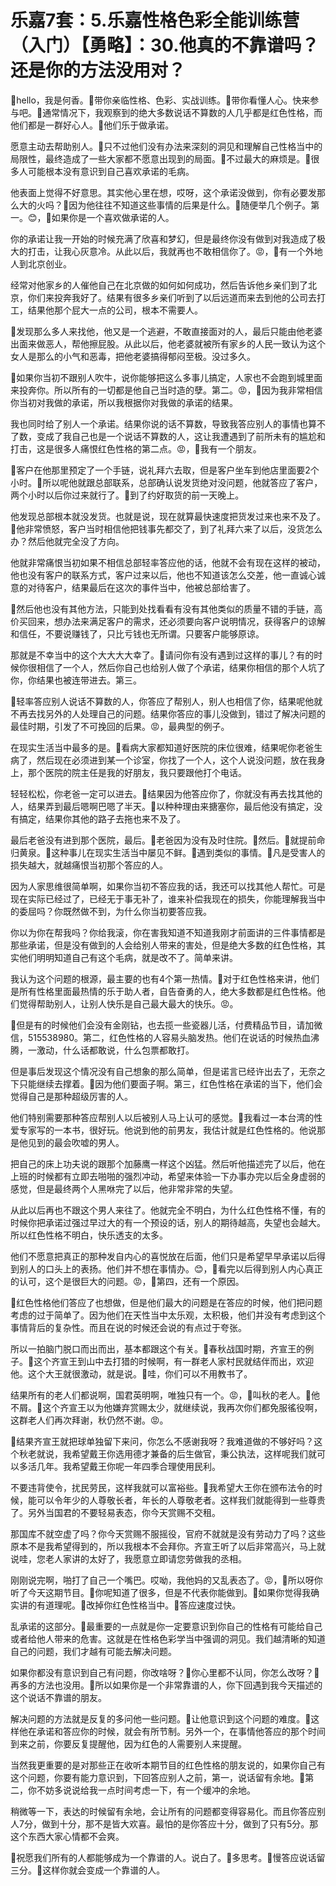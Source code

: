 # 乐嘉7套：5.乐嘉性格色彩全能训练营（入门）【勇略】：30.他真的不靠谱吗？还是你的方法没用对？

🎼hello，我是何香。🎼带你亲临性格、色彩、实战训练。🎼带你看懂人心。快来参与吧。🎼通常情况下，我观察到的绝大多数说话不算数的人几乎都是红色性格，而他们都是一群好心人。🎼他们乐于做承诺。

愿意主动去帮助别人。🎼只不过他们没有办法来深刻的洞见和理解自己性格当中的局限性，最终造成了一些大家都不愿意出现到的局面。🎼不过最大的麻烦是。🎼很多人可能根本没有意识到自己喜欢承诺的毛病。

他表面上觉得不好意思。其实他心里在想，哎呀，这个承诺没做到，你有必要发那么大的火吗？🎼因为他往往不知道这些事情的后果是什么。🎼随便举几个例子。第一。😊，🎼如果你是一个喜欢做承诺的人。

你的承诺让我一开始的时候充满了欣喜和梦幻，但是最终你没有做到对我造成了极大的打击，让我心灰意冷。从此以后，我就再也不敢相信你了。😡，🎼有一个外地人到北京创业。

经常对他家乡的人催他自己在北京做的如何如何成功，然后告诉他乡亲们到了北京，你们来投奔我好了。结果有很多乡亲们听到了以后远道而来去到他的公司去打工，结果他那个屁大一点的公司，根本不需要人。

🎼发现那么多人来找他，他又是一个逃避，不敢直接面对的人，最后只能由他老婆出面来做恶人，帮他擦屁股。从此以后，他老婆就被所有家乡的人民一致认为这个女人是那么的小气和恶毒，把他老婆搞得郁闷至极。没过多久。

🎼如果你当初不跟别人吹牛，说你能够把这么多事儿搞定，人家也不会跑到城里面来投奔你。所以所有的一切都是他自己当时造的孽。第二。😡，🎼因为我非常相信你当初对我做的承诺，所以我根据你对我做的承诺的结果。

我也同时给了别人一个承诺。结果你说的话不算数，导致我答应别人的事情也算不了数，变成了我自己也是一个说话不算数的人，这让我遭遇到了前所未有的尴尬和打击，这是很多人痛恨红色性格的第二点。😡，🎼我有一个朋友。

🎼客户在他那里预定了一个手链，说礼拜六去取，但是客户坐车到他店里面要2个小时。🎼所以呢他就跟总部联系，总部确认说发货绝对没问题，他就答应了客户，两个小时以后你过来就行了。🎼到了约好取货的前一天晚上。

他发现总部根本就没发货。也就是说，现在就算最快速度把货发过来也来不及了。🎼他非常愤怒，客户当时相信他把钱事先都交了，到了礼拜六来了以后，没货怎么办？然后他就完全没了方向。

他就非常痛恨当初如果不相信总部轻率答应他的话，他就不会有现在这样的被动，他也没有客户的联系方式，客户过来以后，他也不知道该怎么交差，他一直诚心诚意的对待客户，结果最后在这次的事件当中，他被总部给害了。

🎼然后他也没有其他方法，只能到处找看看有没有其他类似的质量不错的手链，高价买回来，想办法来满足客户的需求，还必须要向客户说明情况，获得客户的谅解和信任，不要说赚钱了，只比亏钱也无所谓。只要客户能够原谅。

那就是不幸当中的这个大大大大幸了。🎼请问你有没有遇到过这样的事儿？有的时候你很相信了一个人，然后你自己也给别人做了个承诺，结果你相信的那个人坑了你，你结果也被连带进去。第三。

🎼轻率答应别人说话不算数的人，你答应了帮别人，别人也相信了你，结果呢他就不再去找另外的人处理自己的问题。结果你答应的事儿没做到，错过了解决问题的最佳时期，引发了不可挽回的后果。😡，最典型的例子。

在现实生活当中最多的是。🎼看病大家都知道好医院的床位很难，结果呢你老爸生病了，然后现在必须进到某一个诊室，你找了一个人，这个人说没问题，放在我身上，那个医院的院主任是我的好朋友，我只要跟他打个电话。

轻轻松松，你老爸一定可以进去。🎼结果因为他答应你了，你就没有再去找其他的人，结果弄到最后嗯啊巴嗯了半天。🎼以种种理由来搪塞你，最后他没有搞定，没有搞定，结果你其他的路子去拖也来不及了。

最后老爸没有进到那个医院，最后。🎼老爸因为没有及时住院。🎼然后。🎼就提前命归黄泉。🎼这种事儿在现实生活当中屡见不鲜。🎼遇到类似的事情。🎼凡是受害人的损失越大，就越痛恨当初那个答应的人。

因为人家思维很简单啊，如果你当初不答应我的话，我还可以找其他人帮忙。可是现在实际已经过了，已经无于事无补了，谁来补偿我现在的损失，你能理解我当中的委屈吗？你既然做不到，为什么你当初要答应我。

你以为你在帮我吗？你给我滚，你在害我知道不知道我刚才前面讲的三件事情都是那些承诺，但是没有做到的人会给别人带来的害处，但是绝大多数的红色性格，其实他们明明知道自己有这个毛病，就是改不了。简单来讲。

我认为这个问题的根源，最主要的也有4个第一热情。🎼对于红色性格来讲，他们是所有性格里面最热情的乐于助人者，自告奋勇的人，绝大多数都是红色性格。他们觉得帮助别人，让别人快乐是自己最大最大的快乐。😡。

🎼但是有的时候他们会没有金刚钻，也去揽一些瓷器儿活，付费精品节目，请加微信，515538980。第二，红色性格的人容易头脑发热。他们在说话的时候热血沸腾，一激动，什么话都敢说，什么包票都敢打。

但是事后发现这个情况没有自己想象的那么简单，但是诺言已经许出去了，无奈之下只能继续去撑着。🎼因为他们要面子啊。第三，红色性格在承诺的当下，他们会觉得自己是那种超级厉害的人。

他们特别需要那种答应帮别人以后被别人马上认可的感觉。🎼我看过一本台湾的性爱专家写的一本书，很好玩。他说到他的前男友，我估计就是红色性格的。他说那是他见到的最会吹嘘的男人。

把自己的床上功夫说的跟那个加藤鹰一样这个凶猛。然后听他描述完了以后，他在上班的时候都有立即去啪啪的强烈冲动，希望来体验一下办事办完以后全身虚弱的感觉，但是最终两个人黑咻完了以后，他非常非常的失望。

从此以后再也不跟这个男人来往了。他就完全不明白，为什么红色性格不懂，有的时候你把承诺过强过早过大的有一个预设的话，别人的期待越高，失望也会越大。所以红色性格不明白，快乐透支的太多。

他们不愿意把真正的那种发自内心的喜悦放在后面，他们只是希望早早承诺以后得到别人的口头上的表扬。他们并不想在事情办。😊，🎼看完以后得到别人内心真正的认可，这个是很巨大的问题。😡，🎼第四，还有一个原因。

🎼红色性格他们答应了也想做，但是他们最大的问题是在答应的时候，他们把问题考虑的过于简单了。因为他们在天性当中太乐观，太积极，他们并没有考虑到这个事情背后的复杂性。而且在说的时候还会说的有点过于夸张。

所以一拍脑门脱口而出而出，基本都跟这个有关。🎼春秋战国时期，齐宣王的例子。🎼这个齐宣王到山中去打猎的时候啊，有一群老人家村民就结伴而出，欢迎他。这个大王就很激动，就是说。🎼哇，你们可以不用教书了。

结果所有的老人们都说啊，国君英明啊，唯独只有一个。😡，🎼叫秋的老人。🎼他不屑。🎼这个齐宣王以为他嫌弃赏赐太少，就继续说，我再次你们都免服徭役啊，这群老人们再次拜谢，秋仍然不谢。😡。

🎼结果齐宣王就把球单独留下来问，你怎么不感谢我呀？我难道做的不够好吗？这个秋老就说，我希望戴王你选用德才兼备的后生做官，秉公执法，这样呢我们就可以多活几年。我希望戴王你呢一年四季合理使用民利。

不要违背使令，扰民劳民，这样我就可以富裕些。🎼我希望大王你在颁布法令的时候，能可以令年少的人尊敬长者，年长的人尊敬老者。这样我们就能得到一些尊贵了。另外当国君的不要轻易表态，你今天赏赐不交租。

那国库不就空虚了吗？你今天赏赐不服摇役，官府不就就是没有劳动力了吗？这些原本不是我希望得到的，所以我根本不会拜你。齐宣王听了以后非常高兴，马上就说哇，您老人家讲的太好了，我愿意立即请您劳做我的丞相。

刚刚说完啊，啪打了自己一个嘴巴。哎呦，我他妈的又乱表态了。😡，🎼所以呀你听了今天这期节目。🎼你呢知道了很多，但是不代表你能做到。🎼如果你觉得我确实讲的有道理呢。🎼改掉你红色性格当中。🎼答应速度过快。

乱承诺的这部分。🎼最重要的一点就是你一定要意识到你自己的性格有可能给自己或者给他人带来的危害。这就是在性格色彩学当中强调的洞见。我们越清晰的知道自己的问题，我们才越有可能去解决问题。

如果你都没有意识到自己有问题，你改啥呀？🎼你心里都不认同，你怎么改呀？🎼再多的方法也没用。🎼所以如果你是一个非常靠谱的人，你下回遇到我今天描述的这个说话不靠谱的朋友。

解决问题的方法就是反复的多问他一些问题。🎼让他意识到这个问题的难度。🎼这样他在承诺和答应你的时候，就会有所节制。另外一个，在事情他答应的那个时间到来之前，你要反复提醒他，因为红色的人需要别人来提醒。

当然我更重要的是对那些正在收听本期节目的红色性格的朋友说的，如果你自己有这个问题，你要有能力意识到，下回答应别人之前，第一，说话留有余地。🎼第二，你不妨多说说给我一点时间考虑一下，有一个缓冲的余地。

稍微等一下，表达的时候留有余地，会让所有的问题都变得容易化。而且你答应别人7分，做到十分，那不是皆大欢喜。最怕的是你答应十分，做到了只有5分。那这个东西大家心情都不会爽。

🎼祝愿我们所有的人都能够成为一个靠谱的人。说白了。🎼多思考。🎼慢答应说话留三分。🎼这样你就会变成一个靠谱的人。

